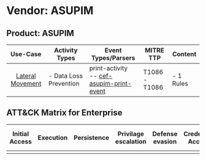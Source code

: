 Vendor: ASUPIM
==============
Product: ASUPIM
---------------
|                          Use-Case                           | Activity Types         | Event Types/Parsers                                                                                     | MITRE TTP         | Content        |
|:-----------------------------------------------------------:| ---------------------- | ------------------------------------------------------------------------------------------------------- | ----------------- | -------------- |
| [Lateral Movement](../UseCases/usecase_lateral_movement.md) | - Data Loss Prevention |  print-activity<br> -- [cef-asupim-print-event](../Parsers/parserContent_cef-asupim-print-event.md)<br> | T1086 - T1086<br> |  - 1 Rules<br> |

ATT&CK Matrix for Enterprise
----------------------------
| Initial Access | Execution | Persistence | Privilage escalation | Defense evasion | Credential Access | Discovery | Lateral Movement | Collection | Command and Control | Exfiltration | Impact |
| -------------- | --------- | ----------- | -------------------- | --------------- | ----------------- | --------- | ---------------- | ---------- | ------------------- | ------------ | ------ |
|                |           |             |                      |                 |                   |           |                  |            |                     |              |        |